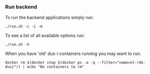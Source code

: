 ### Run backend
To run the backend applications simply run:

```./run.sh -c -i -m```

To see a list of all available options run:

```./run.sh -h```

When you have 'old' dus-i containers running you may want to run: 

```
docker rm $(docker stop $(docker ps -a -q --filter="name=nl-rdo-dusi")) | echo "No containers to rm"
```
